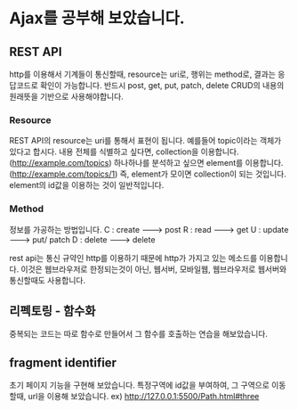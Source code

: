 # Ajax를 공부해 보았습니다.

## REST API

http를 이용해서 기계들이 통신할때,
resource는 uri로, 행위는 method로, 결과는 응답코드로 확인이 가능합니다.
반드시 post, get, put, patch, delete CRUD의 내용의 원래뜻을 기반으로 사용해야합니다.

### Resource

REST API의 resource는 uri를 통해서 표현이 됩니다.
예를들어 topic이라는 객체가 있다고 합시다.
내용 전체를 식별하고 싶다면, collection을 이용합니다. (http://example.com/topics)
하나하나를 분석하고 싶으면 element를 이용합니다. (http://example.com/topics/1) 즉, element가 모이면 collection이 되는 것입니다. element의 id값을 이용하는 것이 일반적입니다.

### Method

정보를 가공하는 방법입니다.
C : create ---> post
R : read ---> get
U : update ---> put/ patch
D : delete ---> delete

rest api는 통신 규약인 http를 이용하기 때문에 http가 가지고 있는 메소드를 이용합니다.
이것은 웹브라우저로 한정되는것이 아닌, 웹서버, 모바일웹, 웹브라우저로 웹서버와 통신할때도 사용합니다.

## 리펙토링 - 함수화

중복되는 코드는 따로 함수로 만들어서 그 함수를 호출하는 연습을 해보았습니다.

## fragment identifier

초기 페이지 기능을 구현해 보았습니다. 특정구역에 id값을 부여하여, 그 구역으로 이동할때, url을 이용해 보았습니다.
ex) http://127.0.0.1:5500/Path.html#three
